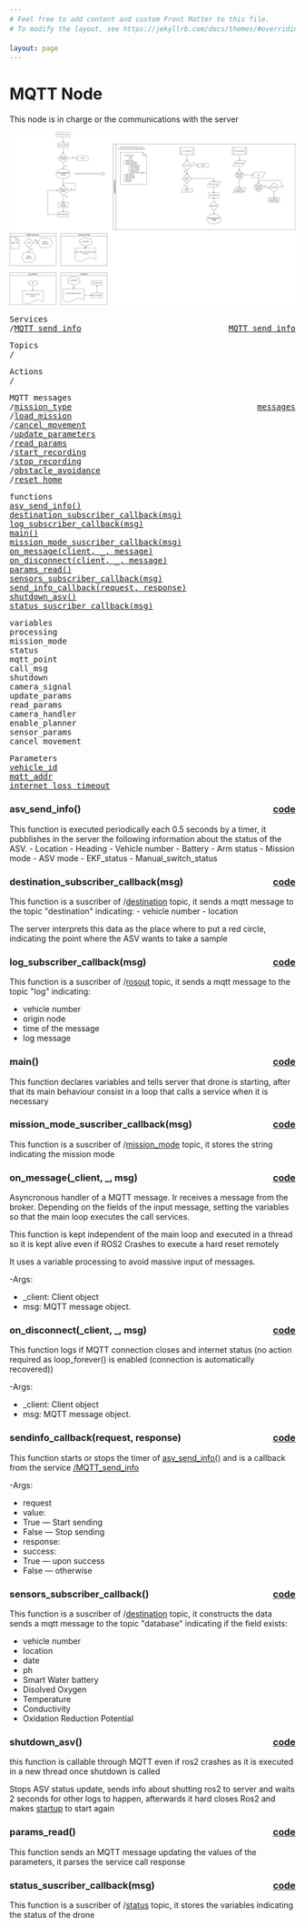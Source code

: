 ```yaml
---
# Feel free to add content and custom Front Matter to this file.
# To modify the layout, see https://jekyllrb.com/docs/themes/#overriding-theme-defaults

layout: page
---
```

<H1>MQTT Node</H1> 

This node is in charge or the communications with the server

![diagram](../../../assets/mqtt.jpg)

<pre>
Services
/<a href="./services/MQTT_send_info.html">MQTT_send_info</a>  <a href="#MQTT_send_info" style="float:right;text-align:right;">MQTT_send_info</a>
</pre>

<pre>
Topics
/
</pre>
<pre>
Actions
/
</pre>


<pre>
MQTT messages
/<a href="./MQTT_messages/mission_type.html">mission_type</a>  <a href="#MQTT_messages" style="float:right;text-align:right;">messages</a>
/<a href="./MQTT_messages/load_mission.html">load_mission</a> 
/<a href="./MQTT_messages/cancel_movement.html">cancel_movement</a> 
/<a href="./MQTT_messages/update_parameters.html">update_parameters</a> 
/<a href="./MQTT_messages/read_params.html">read_params</a> 
/<a href="./MQTT_messages/start_recording.html">start_recording</a> 
/<a href="./MQTT_messages/stop_recording.html">stop_recording</a> 
/<a href="./MQTT_messages/obstacle_avoidance.html">obstacle_avoidance</a> 
/<a href="./MQTT_messages/reset_home.html">reset_home</a> 
</pre>

<pre>
functions
<a href="#asv_send_info">asv_send_info()</a>
<a href="#destination_subscriber_callback">destination_subscriber_callback(msg)</a>
<a href="#log_subscriber_callback">log_subscriber_callback(msg)</a>
<a href="#main">main()</a>
<a href="#mission_mode_suscriber_callback">mission_mode_suscriber_callback(msg)</a>
<a href="#on_message">on_message(client, _, message)</a>
<a href="#on_disconnect">on_disconnect(client, _, message)</a>
<a href="#params_read">params_read()</a>
<a href="#sensors_subscriber_callback">sensors_subscriber_callback(msg)</a>
<a href="#sendinfo_callback">send_info_callback(request, response)</a>
<a href="#shutdown_asv">shutdown_asv()</a>
<a href="#status_suscriber_callback">status_suscriber_callback(msg)</a>
</pre>

<pre>
variables
<a id="self.processing">processing</a>
<a id="self.mission_mode">mission_mode</a>
<a id="self.status">status</a>
<a id="self.mqtt_point">mqtt_point</a>
<a id="self.call_msg">call_msg</a>
<a id="self.shutdown">shutdown</a>
<a id="self.camera_signal">camera_signal</a>
<a id="self.update_params">update_params</a>
<a id="self.read_params">read_params</a>
<a id="self.camera_handler">camera_handler</a>
<a id="self.enable_planner">enable_planner</a>
<a id="self.sensor_params">sensor_params</a>
<a id="self.cancel_movement">cancel_movement</a>
</pre>

<pre>
Parameters
<a href="./parameters/vehicle_id.html">vehicle_id</a>
<a href="./parameters/mqtt_addr.html">mqtt_addr</a>
<a href="./parameters/internet_loss_timeout.html">internet_loss_timeout</a>
</pre>

<!-- %%%%%%%%%%%%%%%%%%%%%%%%% START OF FUNCTION DEFINITIONS AREA %%%%%%%%%%%%%%%%%%%%%%%%%% -->

<!-- %%%%%%%%%%%%%%%%%%%%%%%%%%%%%%%%%% ASV_SEND_INFO %%%%%%%%%%%%%%%%%%%%%%%%%%%%%%%%%%%%% -->

<H3>asv_send_info() <a href="https://github.com/AloePacci/ASV_Loyola_US/blob/main/src/asv_loyola_us/asv_loyola_us/mqtt_node.py#L109" style="float:right;text-align:right;">code</a></H3>
<a id="asv_send_info"></a>
This function is executed periodically each 0.5 seconds by a timer, it pubblishes in the server the following information about the status of the ASV.
- Location
- Heading
- Vehicle number
- Battery
- Arm status
- Mission mode
- ASV mode
- EKF_status
- Manual_switch_status


<!-- %%%%%%%%%%%%%%%%%%%%%%%%%%%%%%%%%% DESTINATION SUSCRIBER CALLBACK %%%%%%%%%%%%%%%%%%%%%%%%%%%%%%%%%%%%% -->

<H3>destination_subscriber_callback(msg) <a href="https://github.com/AloePacci/ASV_Loyola_US/blob/main/src/asv_loyola_us/asv_loyola_us/mqtt_node.py#L212" style="float:right;text-align:right;">code</a></H3>
<a id="destination_subscriber_callback"></a>
This function is a suscriber of /<a href="./topics/destination.html">destination</a> topic, it sends a mqtt message to the topic "destination" indicating:
- vehicle number
- location

The server interprets this data as the place where to put a red circle, indicating the point where the ASV wants to take a sample


<!-- %%%%%%%%%%%%%%%%%%%%%%%%%%%%%%%%%% LOG SUSCRIBER CALLBACK %%%%%%%%%%%%%%%%%%%%%%%%%%%%%%%%%%%%% -->

<H3>log_subscriber_callback(msg) <a href="https://github.com/AloePacci/ASV_Loyola_US/blob/main/src/asv_loyola_us/asv_loyola_us/mqtt_node.py#L195" style="float:right;text-align:right;">code</a></H3>
<a id="log_subscriber_callback"></a>

This function is a suscriber of /<a href="./topics/rosout.html">rosout</a> topic, it sends a mqtt message to the topic "log" indicating:
- vehicle number
- origin node
- time of the message
- log message



<!-- %%%%%%%%%%%%%%%%%%%%%%%%%%%%%%%%%% MAIN LOOP %%%%%%%%%%%%%%%%%%%%%%%%%%%%%%%%%%%%% -->

<H3>main() <a href="https://github.com/AloePacci/ASV_Loyola_US/blob/main/src/asv_loyola_us/asv_loyola_us/mqtt_node.py#L88" style="float:right;text-align:right;">code</a></H3>
<a id="main"></a>

This function declares variables and tells server that drone is starting, after that its main behaviour consist in a loop that calls a service when it is necessary


<!-- %%%%%%%%%%%%%%%%%%%%%%%%%%%%%%%%%% MISSION MODE SUBSCRIBER CALLBACK %%%%%%%%%%%%%%%%%%%%%%%%%%%%%%%%%%%%% -->

<H3>mission_mode_suscriber_callback(msg) <a href="https://github.com/AloePacci/ASV_Loyola_US/blob/main/src/asv_loyola_us/asv_loyola_us/mqtt_node.py#L192" style="float:right;text-align:right;">code</a></H3>
<a id="mission_mode_suscriber_callback"></a>

This function is a suscriber of /<a href="./topics/mission_mode.html">mission_mode</a> topic, it stores the string indicating the mission mode




<!-- %%%%%%%%%%%%%%%%%%%%%%%%%%%%%%%%%% ON MESSAGE %%%%%%%%%%%%%%%%%%%%%%%%%%%%%%%%%%%%% -->

<H3>on_message(_client, _, msg) <a href="https://github.com/AloePacci/ASV_Loyola_US/blob/main/src/asv_loyola_us/asv_loyola_us/mqtt_node.py#L130" style="float:right;text-align:right;">code</a></H3>
<a id="on_message"></a>
<a id="MQTT_messages"></a>
Asyncronous handler of a MQTT message. Ir receives a message from the broker. Depending on the fields of the input message, setting the variables so that the main loop executes the call services.

This function is kept independent of the main loop and executed in a thread so it is kept alive even if ROS2 Crashes to execute a hard reset remotely

It uses a variable <a id="self.processing">processing</a>  to avoid massive input of messages.

-Args:
 - _client: Client object
 - msg: MQTT message object.



<!-- %%%%%%%%%%%%%%%%%%%%%%%%%%%%%%%%%% ON DISCONNECT %%%%%%%%%%%%%%%%%%%%%%%%%%%%%%%%%%%%% -->

<H3>on_disconnect(_client, _, msg) <a href="https://github.com/AloePacci/ASV_Loyola_US/blob/main/src/asv_loyola_us/asv_loyola_us/mqtt_node.py#L130" style="float:right;text-align:right;">code</a></H3>
<a id="on_disconnect"></a>

This function logs if MQTT connection closes and internet status (no action required as loop_forever() is enabled (connection is automatically recovered))

-Args:
 - _client: Client object
 - msg: MQTT message object.

<!-- %%%%%%%%%%%%%%%%%%%%%%%%%%%%%%%%%% SEND INFO CALLBACK %%%%%%%%%%%%%%%%%%%%%%%%%%%%%%%%%%%%% -->

<H3>sendinfo_callback(request, response) <a href="https://github.com/AloePacci/ASV_Loyola_US/blob/main/src/asv_loyola_us/asv_loyola_us/mqtt_node.py#L174" style="float:right;text-align:right;">code</a></H3>
<a id="sendinfo_callback"></a>
This function starts or stops the timer of <a href="#asv_send_info">asv_send_info()</a> and is a callback from the service <a href="./services/MQTT_send_info.html">/MQTT_send_info</a>

-Args:
 - request
  - value: 
   - True — Start sending
   - False — Stop sending
 - response:
  - success:
   - True — upon success
   - False — otherwise





<!-- %%%%%%%%%%%%%%%%%%%%%%%%%%%%%%%%%% Sensors subscriber callback %%%%%%%%%%%%%%%%%%%%%%%%%%%%%%%%%%%%% -->

<H3>sensors_subscriber_callback() <a href="https://github.com/AloePacci/ASV_Loyola_US/blob/main/src/asv_loyola_us/asv_loyola_us/mqtt_node.py#L220" style="float:right;text-align:right;">code</a></H3>
<a id="sensors_subscriber_callback"></a>

This function is a suscriber of /<a href="./topics/sensors.html">destination</a> topic, it constructs the data sends a mqtt message to the topic "database" indicating if the field exists:

- vehicle number
- location
- date
- ph
- Smart Water battery
- Disolved Oxygen
- Temperature
- Conductivity
- Oxidation Reduction Potential


<!-- %%%%%%%%%%%%%%%%%%%%%%%%%%%%%%%%%% SHUTDOWN ASV %%%%%%%%%%%%%%%%%%%%%%%%%%%%%%%%%%%%% -->

<H3>shutdown_asv() <a href="https://github.com/AloePacci/ASV_Loyola_US/blob/main/src/asv_loyola_us/asv_loyola_us/mqtt_node.py#L342" style="float:right;text-align:right;">code</a></H3>
<a id="shutdown_asv"></a>

this function is callable through MQTT even if ros2 crashes as it is executed in a new thread once shutdown is called

Stops ASV status update, sends info about shutting ros2 to server and waits 2 seconds for other logs to happen, afterwards it hard closes Ros2 and makes <a href=../../startup.html>startup</a> to start again



<!-- %%%%%%%%%%%%%%%%%%%%%%%%%%%%%%%%%% PARAMS READ %%%%%%%%%%%%%%%%%%%%%%%%%%%%%%%%%%%%% -->

<H3>params_read() <a href="https://github.com/AloePacci/ASV_Loyola_US/blob/main/src/asv_loyola_us/asv_loyola_us/mqtt_node.py#L364" style="float:right;text-align:right;">code</a></H3>
<a id="params_read"></a>

This function sends an MQTT message updating the values of the parameters, it parses the service call response



<!-- %%%%%%%%%%%%%%%%%%%%%%%%%%%%%%%%%% STATUS SUBSCRIBER CALLBACK %%%%%%%%%%%%%%%%%%%%%%%%%%%%%%%%%%%%% -->

<H3>status_suscriber_callback(msg) <a href="https://github.com/AloePacci/ASV_Loyola_US/blob/main/src/asv_loyola_us/asv_loyola_us/mqtt_node.py#L128" style="float:right;text-align:right;">code</a></H3>
<a id="status_suscriber_callback"></a>

This function is a suscriber of /<a href="./topics/status.html">status</a> topic, it stores the variables indicating the status of the drone




